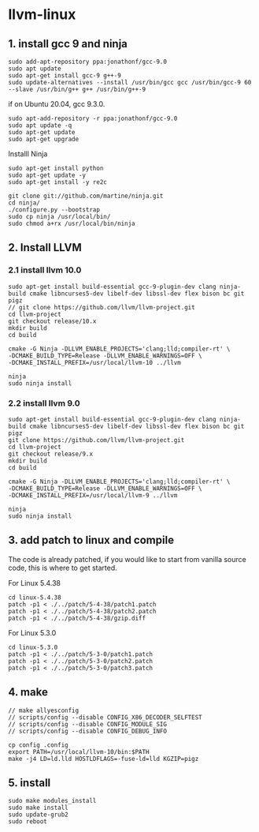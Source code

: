 # llvm-linux

## 1. install gcc 9 and ninja
```
sudo add-apt-repository ppa:jonathonf/gcc-9.0
sudo apt update
sudo apt-get install gcc-9 g++-9
sudo update-alternatives --install /usr/bin/gcc gcc /usr/bin/gcc-9 60 --slave /usr/bin/g++ g++ /usr/bin/g++-9
```

if on Ubuntu 20.04, gcc 9.3.0. 
```  
sudo apt-add-repository -r ppa:jonathonf/gcc-9.0
sudo apt update -q
sudo apt-get update
sudo apt-get upgrade
```
Installl Ninja 

```
sudo apt-get install python
sudo apt-get update -y
sudo apt-get install -y re2c

git clone git://github.com/martine/ninja.git
cd ninja/
./configure.py --bootstrap
sudo cp ninja /usr/local/bin/
sudo chmod a+rx /usr/local/bin/ninja
```

## 2. Install LLVM

### 2.1 install llvm 10.0
```
sudo apt-get install build-essential gcc-9-plugin-dev clang ninja-build cmake libncurses5-dev libelf-dev libssl-dev flex bison bc git pigz
// git clone https://github.com/llvm/llvm-project.git
cd llvm-project
git checkout release/10.x
mkdir build
cd build

cmake -G Ninja -DLLVM_ENABLE_PROJECTS='clang;lld;compiler-rt' \
-DCMAKE_BUILD_TYPE=Release -DLLVM_ENABLE_WARNINGS=OFF \
-DCMAKE_INSTALL_PREFIX=/usr/local/llvm-10 ../llvm

ninja
sudo ninja install
```



### 2.2 install llvm 9.0
```
sudo apt-get install build-essential gcc-9-plugin-dev clang ninja-build cmake libncurses5-dev libelf-dev libssl-dev flex bison bc git pigz
git clone https://github.com/llvm/llvm-project.git
cd llvm-project
git checkout release/9.x
mkdir build
cd build

cmake -G Ninja -DLLVM_ENABLE_PROJECTS='clang;lld;compiler-rt' \
-DCMAKE_BUILD_TYPE=Release -DLLVM_ENABLE_WARNINGS=OFF \
-DCMAKE_INSTALL_PREFIX=/usr/local/llvm-9 ../llvm

ninja
sudo ninja install
```

## 3. add patch to linux and compile

The code is already patched, if you would like to start from vanilla source code, this is where to get started.

For Linux 5.4.38
```
cd linux-5.4.38
patch -p1 < ./../patch/5-4-38/patch1.patch
patch -p1 < ./../patch/5-4-38/patch2.patch
patch -p1 < ./../patch/5-4-38/gzip.diff
```
For Linux 5.3.0
```
cd linux-5.3.0
patch -p1 < ./../patch/5-3-0/patch1.patch
patch -p1 < ./../patch/5-3-0/patch2.patch
patch -p1 < ./../patch/5-3-0/patch3.patch
```

## 4. make 
```
// make allyesconfig
// scripts/config --disable CONFIG_X86_DECODER_SELFTEST
// scripts/config --disable CONFIG_MODULE_SIG
// scripts/config --disable CONFIG_DEBUG_INFO

cp config .config
export PATH=/usr/local/llvm-10/bin:$PATH
make -j4 LD=ld.lld HOSTLDFLAGS=-fuse-ld=lld KGZIP=pigz
```

## 5. install
```
sudo make modules_install
sudo make install
sudo update-grub2
sudo reboot
```
